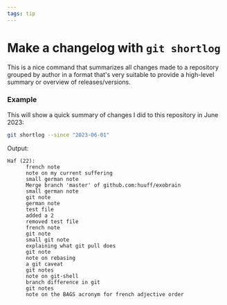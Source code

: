 ```yaml
---
tags: tip
---
```


# Make a changelog with `git shortlog`
This is a nice command that summarizes all changes made to a repository grouped by author in a format that's very suitable to provide a high-level summary or overview of releases/versions.

### Example
This will show a quick summary of changes I did to this repository in June 2023:

```sh
git shortlog --since "2023-06-01"
```

Output:

```
Haf (22):
      french note
      note on my current suffering
      small german note
      Merge branch 'master' of github.com:huuff/exobrain
      small german note
      git note
      german note
      test file
      added a 2
      removed test file
      french note
      git note
      small git note
      explaining what git pull does
      git note
      note on rebasing
      a git caveat
      git notes
      note on git-shell
      branch difference in git
      git notes
      note on the BAGS acronym for french adjective order
```
